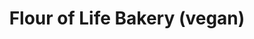 ---
title: "Flour of Life Bakery (vegan)"
url: /helensvale/flour-of-life-bakery-vegan/
shop: Bäckerei
---